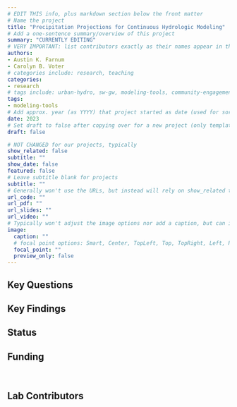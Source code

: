 ```yaml
---
# EDIT THIS info, plus markdown section below the front matter
# Name the project
title: "Precipitation Projections for Continuous Hydrologic Modeling"
# Add a one-sentence summary/overview of this project
summary: "CURRENTLY EDITING"
# VERY IMPORTANT: list contributors exactly as their names appear in the person's Author page (e.g., Carolyn B. Voter, Rachel Zobel)
authors:
- Austin K. Farnum
- Carolyn B. Voter
# categories include: research, teaching
categories:
- research
# tags include: urban-hydro, sw-gw, modeling-tools, community-engagement
tags:
- modeling-tools
# Add approx. year (as YYYY) that project started as date (used for sorting)
date: 2023
# Set draft to false after copying over for a new project (only template/blank remains draft)
draft: false

# NOT CHANGED for our projects, typically
show_related: false
subtitle: ""
show_date: false
featured: false
# Leave subtitle blank for projects
subtitle: ""
# Generally won't use the URLs, but instead will rely on show_related true to display related publications and presentations. However, exceptions may occur (e.g., CSLS video).
url_code: ""
url_pdf: ""
url_slides: ""
url_video: ""
# Typically won't adjust the image options nor add a caption, but can if needed.
image:
  caption: ""
  # focal point options: Smart, Center, TopLeft, Top, TopRight, Left, Right, BottomLeft, Bottom, BottomRight
  focal_point: ""
  preview_only: false
---
```

## Key Questions

## Key Findings

## Status

## Funding

<br>

## Lab Contributors

